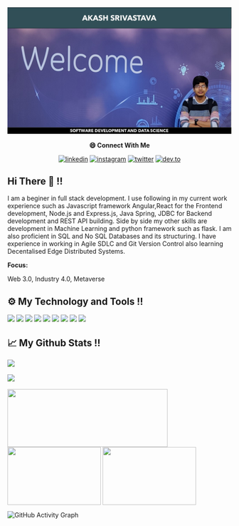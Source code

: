 <a href="" float="center">
  <img src="https://github.com/AkashSrivastava1721/AkashSrivastava1721/blob/main/Cover_Akash.jpg" />
</a>
<p align="center"> <b>😄 Connect With Me</b> </p>
<p align="center">
    <a href="https://www.linkedin.com/in/akash-engineer/" rel="some text"><img src="https://krueger.ca/wp-content/uploads/2016/02/linkedin-logo.png" alt="linkedin" height="30" width="30"></a>
<a href="https://www.instagram.com/_er_akash_/" rel="some text"><img src="https://www.freepnglogos.com/uploads/instagram-logo-png-transparent-background-hd-3.png" alt="instagram" height="30" width="30"></a>
<a href="https://twitter.com/AkashS_Engineer" rel="some text"><img src="https://image.flaticon.com/icons/png/512/124/124021.png" alt="twitter" height="30" width="30"></a>
<a href="https://dev.to/dev1721" rel="some text"><img src="https://cdn.freelogovectors.net/wp-content/uploads/2019/05/dev-logo.jpg" alt="dev.to" height="30" width="30"></a>
<!-- <a href="" rel="some text"><img src="https://i.pinimg.com/originals/31/23/9a/31239a2f70e4f8e4e3263fafb00ace1c.png" alt="youtube" height="30" width="30"></a>
</p> -->

## Hi There 👋 !!
<p align="centre">I am a beginer in full stack development. I use following in my current work experience such as Javascript framework Angular,React for the Frontend development, Node.js and Express.js, Java Spring, JDBC for Backend development and REST API building. Side by side my other skills are development in Machine Learning and python framework such as flask. I am also proficient in SQL and No SQL Databases and its structuring. I have experience in working in Agile SDLC and Git Version Control also learning Decentalised Edge Distributed Systems.</p>

<b>Focus: </b><p>Web 3.0, Industry 4.0, Metaverse</p>

## ⚙️ My Technology and Tools !!
![](https://img.shields.io/badge/Development_Tool-Visual_Studio-informational?style=flat&logo=<LOGO_NAME>&logoColor=white&color=2bbc8a)
![](https://img.shields.io/badge/OOPs_Programing-JAVA,TYPESCRIPT-informational?style=flat&logo=<LOGO_NAME>&logoColor=white&color=2bbc8a)
![](https://img.shields.io/badge/Machine_Learning-Python-informational?style=flat&logo=<LOGO_NAME>&logoColor=white&color=2bbc8a)
![](https://img.shields.io/badge/Operating_System-Windows-informational?style=flat&logo=<LOGO_NAME>&logoColor=white&color=2bbc8a)
![](https://img.shields.io/badge/Cloud_Computing-Azure_and_Google_Cloud-informational?style=flat&logo=<LOGO_NAME>&logoColor=white&color=2bbc8a)
![](https://img.shields.io/badge/Database-SQL,MongoDB,PostgrSQL,SQLite-informational?style=flat&logo=<LOGO_NAME>&logoColor=white&color=2bbc8a)
![](https://img.shields.io/badge/Frontend-Angular,React-informational?style=flat&logo=<LOGO_NAME>&logoColor=white&color=2bbc8a)
![](https://img.shields.io/badge/Backend-Node.Js/Express.Js,Java_Spring,JDBC-informational?style=flat&logo=<LOGO_NAME>&logoColor=white&color=2bbc8a)
![](https://img.shields.io/badge/API-REST-informational?style=flat&logo=<LOGO_NAME>&logoColor=white&color=2bbc8a)

## 📈 My Github Stats !!
![](https://komarev.com/ghpvc/?username=AkashSrivastava1721&color=blue)

<a href="https://github.com/ryo-ma/github-profile-trophy" float="center">
  <img width=1000 src="https://github-profile-trophy.vercel.app/?username=AkashSrivastava1721&column=8&theme=darkhub&no-frame=true&no-bg=true"/>
</a>
<p float="center">
    <img align="center" src="https://github-readme-stats.vercel.app/api/?username=AkashSrivastava1721&count_private=true&show_icons=true&theme=radical&hide=issues" height="130" width="360"/>
  <img align="center" src="https://github-profile-summary-cards.vercel.app/api/cards/repos-per-language?username=AkashSrivastava1721&theme=nord_dark" height="130" width="210"/>
  <img align="center" src="https://github-profile-summary-cards.vercel.app/api/cards/most-commit-language?username=AkashSrivastava1721&theme=nord_dark" height="130" width="210"/>
</p>


![GitHub Activity Graph](https://activity-graph.herokuapp.com/graph?username=AkashSrivastava1721&theme=github)

